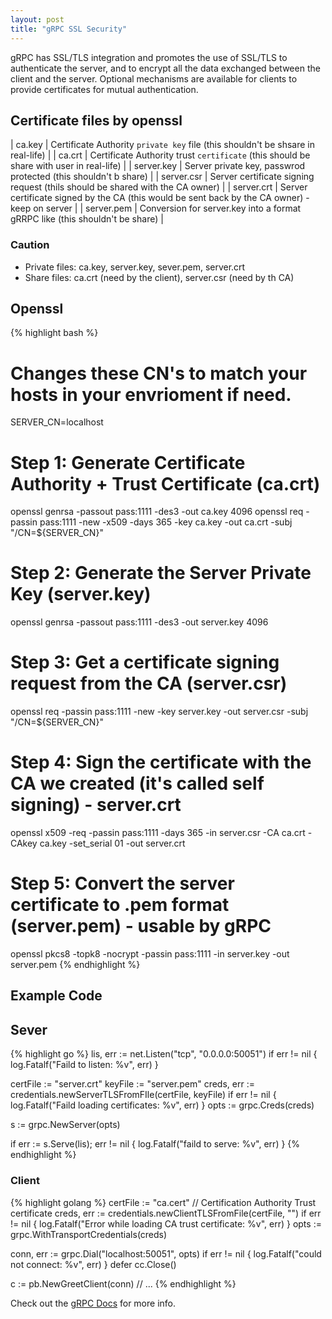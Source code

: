 ```yaml
---
layout: post
title: "gRPC SSL Security"
---
```


gRPC has SSL/TLS integration and promotes the use of SSL/TLS to authenticate the server, and to encrypt all the data exchanged between the client and the server. Optional mechanisms are available for clients to provide certificates for mutual authentication.

## Certificate files by openssl

| ca.key     | Certificate Authority `private key` file (this shouldn't be shsare in real-life)                 |
| ca.crt     | Certificate Authority trust `certificate` (this should be share with user in real-life)          |
| server.key | Server private key, passwrod protected (this shouldn't b share)                                |
| server.csr | Server certificate signing request (thils should be shared with the CA owner)                  |
| server.crt | Server certificate signed by the CA (this would be sent back by the CA owner) - keep on server |
| server.pem | Conversion for server.key into a format gRRPC like (this shouldn't be share)                   |

### Caution

- Private files: ca.key, server.key, sever.pem, server.crt
- Share files: ca.crt (need by the client), server.csr (need by th CA)

## Openssl

{% highlight bash %}
# Changes these CN's to match your hosts in your envrioment if need.
SERVER_CN=localhost

# Step 1: Generate Certificate Authority + Trust Certificate (ca.crt)
openssl genrsa -passout pass:1111 -des3 -out ca.key 4096
openssl req -passin pass:1111 -new -x509 -days 365 -key ca.key -out ca.crt -subj "/CN=${SERVER_CN}"

# Step 2: Generate the Server Private Key (server.key)
openssl genrsa -passout pass:1111 -des3 -out server.key 4096

# Step 3: Get a certificate signing request from the CA (server.csr)
openssl req -passin pass:1111 -new -key server.key -out server.csr -subj "/CN=${SERVER_CN}"

# Step 4: Sign the certificate with the CA we created (it's called self signing) - server.crt
openssl x509 -req -passin pass:1111 -days 365 -in server.csr -CA ca.crt -CAkey ca.key -set_serial 01 -out server.crt

# Step 5: Convert the server certificate to .pem format (server.pem) - usable by gRPC
openssl pkcs8 -topk8 -nocrypt -passin pass:1111 -in server.key -out server.pem
{% endhighlight %}

## Example Code

## Sever

{% highlight go %}
lis, err := net.Listen("tcp", "0.0.0.0:50051")
if err != nil {
	log.Fatalf("Faild to listen: %v", err)
}

certFile := "server.crt"
keyFile := "server.pem"
creds, err := credentials.newServerTLSFromFIle(certFile, keyFile)
if err != nil {
	log.Fatalf("Faild loading certificates: %v", err)
}
opts := grpc.Creds(creds)

s := grpc.NewServer(opts)

if err := s.Serve(lis); err != nil {
	log.Fatalf("faild to serve: %v", err)
}
{% endhighlight %}

### Client

{% highlight golang %}
certFile := "ca.cert" // Certification Authority Trust certificate
creds, err := credentials.newClientTLSFromFile(certFile, "")
if err != nil {
	log.Fatalf("Error while loading CA trust certificate: %v", err)
}
opts := grpc.WithTransportCredentials(creds)

conn, err := grpc.Dial("localhost:50051", opts)
if err != nil {
	log.Fatalf("could not connect: %v", err)
}
defer cc.Close()

c := pb.NewGreetClient(conn)
// ...
{% endhighlight %}


Check out the [gRPC Docs](https://grpc.io/docs/guides/auth/#go) for more info.